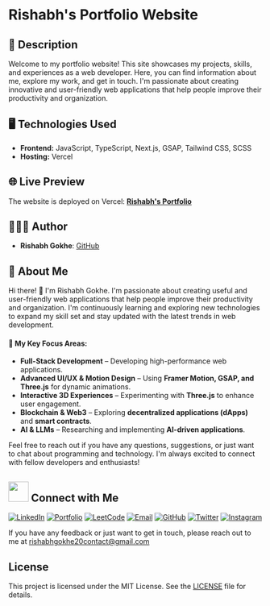# Rishabh's Portfolio Website

## 📝 Description
Welcome to my portfolio website! This site showcases my projects, skills, and experiences as a web developer. Here, you can find information about me, explore my work, and get in touch. I'm passionate about creating innovative and user-friendly web applications that help people improve their productivity and organization.

## 🖥️ Technologies Used
- **Frontend:** JavaScript, TypeScript, Next.js, GSAP, Tailwind CSS, SCSS
- **Hosting:** Vercel

## 🌐 Live Preview
The website is deployed on Vercel: **[Rishabh's Portfolio](https://portfolio-rishabhgokhe.vercel.app/)**

## 👨🏻‍💻 Author
- **Rishabh Gokhe**: [GitHub](https://github.com/rishabhgokhe)

## 🚀 About Me
Hi there! 👋 I'm Rishabh Gokhe. I'm passionate about creating useful and user-friendly web applications that help people improve their productivity and organization. I'm continuously learning and exploring new technologies to expand my skill set and stay updated with the latest trends in web development.

#### **🌟 My Key Focus Areas:**  
- **Full-Stack Development** – Developing high-performance web applications.  
- **Advanced UI/UX & Motion Design** – Using **Framer Motion, GSAP, and Three.js** for dynamic animations.  
- **Interactive 3D Experiences** – Experimenting with **Three.js** to enhance user engagement.  
- **Blockchain & Web3** – Exploring **decentralized applications (dApps)** and **smart contracts**.  
- **AI & LLMs** – Researching and implementing **AI-driven applications**. 

Feel free to reach out if you have any questions, suggestions, or just want to chat about programming and technology. I'm always excited to connect with fellow developers and enthusiasts!

## <img src="https://i.giphy.com/media/v1.Y2lkPTc5MGI3NjExeWxuNTJlaTIwcWp6Mmx4ODl5dXgxbThqNnI5eWh3YmIwMnZhbWp5MyZlcD12MV9pbnRlcm5hbF9naWZfYnlfaWQmY3Q9cw/7NgYelDPXmzbzxrKsj/giphy.gif" width=40px /> Connect with Me

[![LinkedIn](https://img.shields.io/badge/LinkedIn-0A66C2?style=for-the-badge&logo=linkedin&logoColor=white)](https://linkedin.com/in/rishabh-gokhe-22168b287)
[![Portfolio](https://img.shields.io/badge/Portfolio-000000?style=for-the-badge&logo=outline&logoColor=white)](https://portfolio-rishabhgokhe.vercel.app/)
[![LeetCode](https://img.shields.io/badge/LeetCode-FFA116?style=for-the-badge&logo=leetcode&logoColor=white)](https://leetcode.com/u/rishabh_gokhe/)
[![Email](https://img.shields.io/badge/Email-D14836?style=for-the-badge&logo=gmail&logoColor=white)](mailto:rishabhgokhe20contact@gmail.com)
[![GitHub](https://img.shields.io/badge/GitHub-181717?style=for-the-badge&logo=github&logoColor=white)](https://github.com/rishabhgokhe)
[![Twitter](https://img.shields.io/badge/Twitter-1DA1F2?style=for-the-badge&logo=x&logoColor=white)](https://twitter.com/rishabhgokhe)
[![Instagram](https://img.shields.io/badge/Instagram-DD2A7B?style=for-the-badge&logo=instagram&logoColor=white)](https://www.instagram.com/rishabh_gokhe)

If you have any feedback or just want to get in touch, please reach out to me at [rishabhgokhe20contact@gmail.com](mailto:rishabhgokhe20contact@gmail.com)

## License
This project is licensed under the MIT License. See the [LICENSE](LICENSE) file for details.
